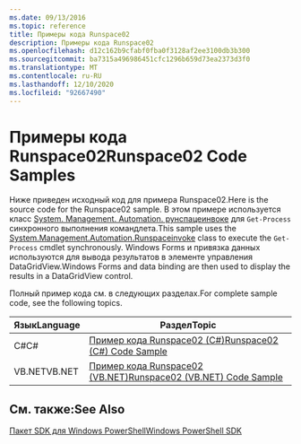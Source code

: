 ```yaml
---
ms.date: 09/13/2016
ms.topic: reference
title: Примеры кода Runspace02
description: Примеры кода Runspace02
ms.openlocfilehash: d12c162b9cfabf0fba0f3128af2ee3100db3b300
ms.sourcegitcommit: ba7315a496986451cfc1296b659d73ea2373d3f0
ms.translationtype: MT
ms.contentlocale: ru-RU
ms.lasthandoff: 12/10/2020
ms.locfileid: "92667490"
---
```

# <a name="runspace02-code-samples"></a><span data-ttu-id="dee7f-103">Примеры кода Runspace02</span><span class="sxs-lookup"><span data-stu-id="dee7f-103">Runspace02 Code Samples</span></span>

<span data-ttu-id="dee7f-104">Ниже приведен исходный код для примера Runspace02.</span><span class="sxs-lookup"><span data-stu-id="dee7f-104">Here is the source code for the Runspace02 sample.</span></span> <span data-ttu-id="dee7f-105">В этом примере используется класс [System. Management. Automation. рунспацеинвоке](/dotnet/api/System.Management.Automation.RunspaceInvoke) для `Get-Process` синхронного выполнения командлета.</span><span class="sxs-lookup"><span data-stu-id="dee7f-105">This sample uses the [System.Management.Automation.Runspaceinvoke](/dotnet/api/System.Management.Automation.RunspaceInvoke) class to execute the `Get-Process` cmdlet synchronously.</span></span> <span data-ttu-id="dee7f-106">Windows Forms и привязка данных используются для вывода результатов в элементе управления DataGridView.</span><span class="sxs-lookup"><span data-stu-id="dee7f-106">Windows Forms and data binding are then used to display the results in a DataGridView control.</span></span>

<span data-ttu-id="dee7f-107">Полный пример кода см. в следующих разделах.</span><span class="sxs-lookup"><span data-stu-id="dee7f-107">For complete sample code, see the following topics.</span></span>

|<span data-ttu-id="dee7f-108">Язык</span><span class="sxs-lookup"><span data-stu-id="dee7f-108">Language</span></span>|<span data-ttu-id="dee7f-109">Раздел</span><span class="sxs-lookup"><span data-stu-id="dee7f-109">Topic</span></span>|
|--------------|-----------|
|<span data-ttu-id="dee7f-110">C#</span><span class="sxs-lookup"><span data-stu-id="dee7f-110">C#</span></span>|[<span data-ttu-id="dee7f-111">Пример кода Runspace02 (C#)</span><span class="sxs-lookup"><span data-stu-id="dee7f-111">Runspace02 (C#) Code Sample</span></span>](./runspace02-csharp-code-sample.md)|
|<span data-ttu-id="dee7f-112">VB.NET</span><span class="sxs-lookup"><span data-stu-id="dee7f-112">VB.NET</span></span>|[<span data-ttu-id="dee7f-113">Пример кода Runspace02 (VB.NET)</span><span class="sxs-lookup"><span data-stu-id="dee7f-113">Runspace02 (VB.NET) Code Sample</span></span>](./runspace02-vb-net-code-sample.md)|

## <a name="see-also"></a><span data-ttu-id="dee7f-114">См. также:</span><span class="sxs-lookup"><span data-stu-id="dee7f-114">See Also</span></span>

[<span data-ttu-id="dee7f-115">Пакет SDK для Windows PowerShell</span><span class="sxs-lookup"><span data-stu-id="dee7f-115">Windows PowerShell SDK</span></span>](../windows-powershell-reference.md)
